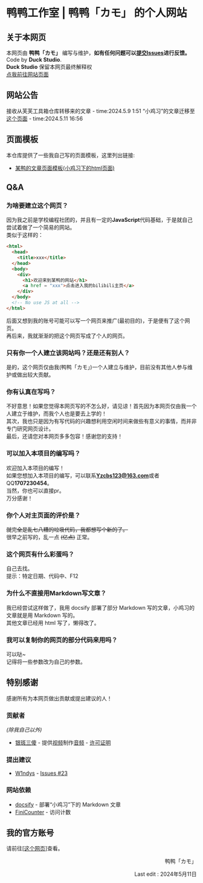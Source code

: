 # 鸭鸭工作室 | 鸭鸭「カモ」 的个人网站

## 关于本网页
本网页由 **鸭鸭「カモ」** 编写与维护，**如有任何问题可以[提交Issues](https://github.com/DuckDuckStudio/yazicbs.github.io/issues)进行反馈。**  
Code by **Duck Studio**.  
**Duck Studio** 保留本网页最终解释权  
[点我前往网站页面](https://duckduckstudio.github.io/yazicbs.github.io/)

## 网站公告
接收从芙芙工具箱仓库转移来的文章 - time:2024.5.9 1:51
“小鸡习”的文章迁移至[这个页面](https://duckduckstudio.github.io/Articles) - time:2024.5.11 16:56    

<div id="模板"></div>

## 页面模板
本仓库提供了一些我自己写的页面模板，这里列出链接:  
* [某鸭的文章页面模板(小鸡习下的html页面)](https://github.com/DuckDuckStudio/Articles/blob/main/docs/某鸭的文章页面模板.html)  

## Q&A
### 为啥要建立这个网页？
因为我之前是学校编程社团的，并且有一定的**JavaScript**代码基础，于是就自己尝试着做了一个简易的网站。  
类似于这样的：  
```html
<html>
  <head>
    <title>xxx</title>
  </head>
  <body>
    <div>
      <h1>欢迎来到某鸭的网站</h1>
      <a href = "xxx">点击进入我的bilibili主页</a>
    </div>
  </body>
  <!-- No use JS at all -->
</html>
```
后面又想到我的账号可能可以写一个网页来推广(最初目的)，于是便有了这个网页。  
再后来，我就渐渐的把这个网页写成了个人的网页。  
### 只有你一个人建立该网站吗？还是还有别人？
是的，这个网页仅由我(鸭鸭「カモ」)一个人建立与维护，目前没有其他人参与维护或做出较大贡献。  
### 你有认真在写吗？
不好意思！如果您觉得本网页写的不怎么好，请见谅！首先因为本网页仅由我一个人建立于维护，而我个人也是要去上学的！  
其次，我也只是因为有写代码的兴趣想利用空闲时间来做些有意义的事情，而并非专门研究网页设计。  
最后，还请您对本网页多多包容！感谢您的支持！  
### 可以加入本项目的编写吗？
欢迎加入本项目的编写！  
如果您想加入本项目的编写，可以联系**Yzcbs123@163.com**或者QQ**1707230454**。  
当然，你也可以直接pr。  
万分感谢！  
### 你个人对主页面的评价是？
~~就完全是乱七八糟的垃圾代码，我都想写个新的了。~~  
很早之前写的，乱一点 ~~(亿点)~~ 正常。
### 这个网页有什么彩蛋吗？
自己去找。  
提示：特定日期、代码中、F12   
### 为什么不直接用Markdown写文章？
我已经尝试这样做了，我用 docsify 部署了部分 Markdown 写的文章，小鸡习的文章就是用 Markdown 写的。  
其他文章已经用 html 写了，懒得改了。  
### 我可以复制你的网页的部分代码来用吗？
可以哒~  
记得将一些参数改为自己的参数。  

## 特别感谢
感谢所有为本网页做出贡献或提出建议的人！
### 贡献者
*(除我自己以外)*  
* [银斑三傻](https://space.bilibili.com/27646076) - 提供[视频](https://www.bilibili.com/video/BV1xr4y1H7hx/)制作[音频](https://duckduckstudio.github.io/yazicbs.github.io/Interesting/duck_forever/sounds/quack3.mp3) - [许可证明](https://duckduckstudio.github.io/yazicbs.github.io/project_photos/音频许可-银斑三傻.png)  
### 提出建议
* [W1ndys](https://github.com/W1ndys) - [Issues #23](https://github.com/DuckDuckStudio/yazicbs.github.io/issues/23)
### 网站依赖
* [docsify](https://docsify.js.org/) - 部署“小鸡习”下的 Markdown 文章
* [FiniCounter](https://github.com/finisky/finicounter) - 访问计数

## 我的官方账号
请前往[[这个网页]](https://duckduckstudio.github.io/yazicbs.github.io/zh_cn/index.html#official_account)查看。
<p style="text-align:right">鸭鸭「カモ」</p>
<p style="text-align:right">Last edit : 2024年5月11日</p>
